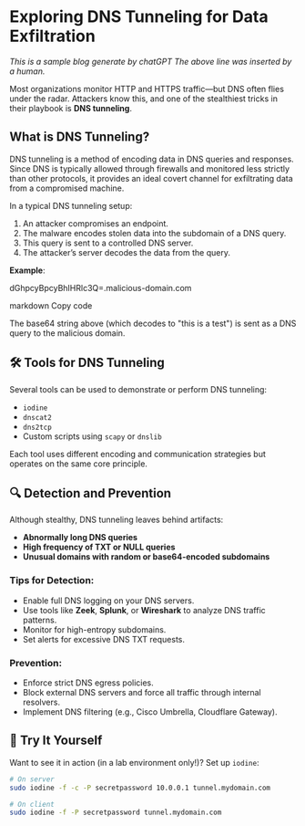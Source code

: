 
# Exploring DNS Tunneling for Data Exfiltration
*This is a sample blog generate by chatGPT*
*The above line was inserted by a human.*

Most organizations monitor HTTP and HTTPS traffic—but DNS often flies under the radar. Attackers know this, and one of the stealthiest tricks in their playbook is **DNS tunneling**.

##  What is DNS Tunneling?

DNS tunneling is a method of encoding data in DNS queries and responses. Since DNS is typically allowed through firewalls and monitored less strictly than other protocols, it provides an ideal covert channel for exfiltrating data from a compromised machine.

In a typical DNS tunneling setup:

1. An attacker compromises an endpoint.
2. The malware encodes stolen data into the subdomain of a DNS query.
3. This query is sent to a controlled DNS server.
4. The attacker’s server decodes the data from the query.

**Example**:

dGhpcyBpcyBhIHRlc3Q=.malicious-domain.com

markdown
Copy code

The base64 string above (which decodes to "this is a test") is sent as a DNS query to the malicious domain.

## 🛠️ Tools for DNS Tunneling

Several tools can be used to demonstrate or perform DNS tunneling:

- `iodine`
- `dnscat2`
- `dns2tcp`
- Custom scripts using `scapy` or `dnslib`

Each tool uses different encoding and communication strategies but operates on the same core principle.

## 🔍 Detection and Prevention

Although stealthy, DNS tunneling leaves behind artifacts:

- **Abnormally long DNS queries**
- **High frequency of TXT or NULL queries**
- **Unusual domains with random or base64-encoded subdomains**

### Tips for Detection:

- Enable full DNS logging on your DNS servers.
- Use tools like **Zeek**, **Splunk**, or **Wireshark** to analyze DNS traffic patterns.
- Monitor for high-entropy subdomains.
- Set alerts for excessive DNS TXT requests.

### Prevention:

- Enforce strict DNS egress policies.
- Block external DNS servers and force all traffic through internal resolvers.
- Implement DNS filtering (e.g., Cisco Umbrella, Cloudflare Gateway).

## 🧪 Try It Yourself

Want to see it in action (in a lab environment only!)? Set up `iodine`:

```bash
# On server
sudo iodine -f -c -P secretpassword 10.0.0.1 tunnel.mydomain.com

# On client
sudo iodine -f -P secretpassword tunnel.mydomain.com